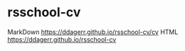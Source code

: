 # rsschool-cv
MarkDown https://ddagerr.github.io/rsschool-cv/cv
HTML https://ddagerr.github.io/rsschool-cv
